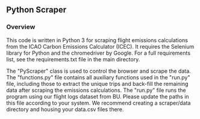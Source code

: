 ## Python Scraper

### Overview

This code is written in Python 3 for scraping flight emissions calculations from the ICAO
Carbon Emissions Calculator (ICEC). It requires the Selenium library for Python and the chromedriver by Google.
For a full requirements list, see the requirements.txt file in the main directory. 

The "PyScraper" class is used to control the browser and scrape the data.
The "functions.py" file contains all auxiliary functions used in the "run.py" file, including those to extract the unique trips and back-fill the remaining data after scraping the emissions calculations.
The "run.py" file runs the program using our flight logs dataset from BU. Please update the paths in this file according to your system. We recommend creating a scraper/data directory and housing your data.csv files there.